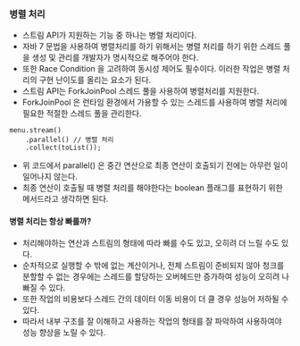 ### 병렬 처리
- 스트림 API가 지원하는 기능 중 하나는 병렬 처리이다.
- 자바 7 문법을 사용하여 병렬처리를 하기 위해서는 병렬 처리를 하기 위한 스레드 풀을 생성 및 관리를 개발자가 명시적으로 해주어야 한다.
- 또한 Race Condition 을 고려하여 동시성 제어도 필수이다. 이러한 작업은 병렬 처리의 구현 난이도를 올리는 요소가 된다.
- 스트림 API는 ForkJoinPool 스레드 풀을 사용하여 병렬처리를 지원한다.
- ForkJoinPool 은 런타임 환경에서 가용할 수 있는 스레드를 사용하여 병렬 처리에 필요한 적절한 스레드 풀을 관리한다.

```
menu.stream()
	.parallel() // 병렬 처리
	.collect(toList());
```
- 위 코드에서 parallel() 은 중간 연산으로 최종 연산이 호출되기 전에는 아무런 일이 일어나지 않는다.
- 최종 연산이 호출될 때 병렬 처리를 해야한다는 boolean 플래그를 표현하기 위한 메서드라고 생각하면 된다.

#### 병렬 처리는 항상 빠를까?
- 처리해야하는 연산과 스트림의 형태에 따라 빠를 수도 있고, 오히려 더 느릴 수도 있다.
- 순차적으로 실행할 수 밖에 없는 계산이거나, 전체 스트림이 준비되지 않아 청크를 분할할 수 없는 경우에는 스레드를 할당하는 오버헤드만 증가하여 성능이 오히려 나빠질 수 있다.
- 또한 작업의 비용보다 스레드 간의 데이터 이동 비용이 더 클 경우 성능어 저하될 수 있다.
- 따라서 내부 구조를 잘 이해하고 사용하는 작업의 형태를 잘 파악하여 사용하여야 성능 향상을 노릴 수 있다.
